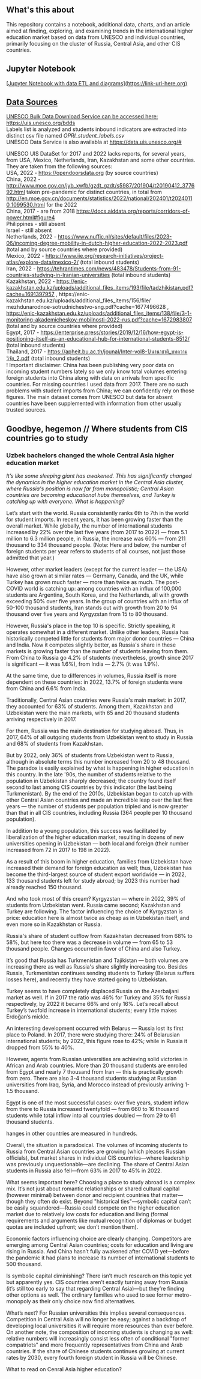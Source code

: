 <h2>What's this about</h2>
This repository contains a notebook, additional data, charts, and an article aimed at finding, exploring, and examining trends in the international higher education market based on data from UNESCO and individual countries, primarily focusing on the cluster of Russia, Central Asia, and other CIS countries.

<h2>Jupyter Notebook</h2>
<a href >
[Jupyter Notebook with data ETL and diagrams](https://link-url-here.org)
<h2>Data Sources</h2>
<p>UNESCO Bulk Data Download Service can be accessed here: <a href>https://uis.unesco.org/bdds</a> 
<br> Labels list is analyzed and students inbound indicators are extracted into distinct csv file named <i>OPRI_student_labels.csv</i>
<br>UNESCO Data Service is also availabla at <a href>https://data.uis.unesco.org/#</a> 
<p>UNESCO UIS DataSet for 2017 and 2022 lacks reports, for several years, from USA, Mexico, Netherlands, Iran, Kazakhstan and some other countries. They are taken from the following sources:
<br> USA, 2022 - <a href>https://opendoorsdata.org</a> (by source countries)
<br>China, 2022 - <a href>http://www.moe.gov.cn/jyb_xwfb/gzdt_gzdt/s5987/201904/t20190412_377692.html</a>  taken pre-pandemic for distinct countries, in total from <a href>http://en.moe.gov.cn/documents/statistics/2022/national/202401/t20240110_1099530.html</a>  for the 2022
<br>China, 2017 - are from 2018 <a href>https://docs.aiddata.org/reports/corridors-of-power.html#figure4</a> 
<br>Philippines - still absent
<br>Israel - still absent
<br> Netherlands, 2022 - <a href>https://www.nuffic.nl/sites/default/files/2023-06/incoming-degree-mobility-in-dutch-higher-education-2022-2023.pdf</a>  (total and by source countries where provided)
<br> Mexico, 2022 - <a href>https://www.iie.org/research-initiatives/project-atlas/explore-data/mexico-2/</a>  (total inbound students)
<br> Iran, 2022 - <a href>https://tehrantimes.com/news/483478/Students-from-91-countries-studying-in-Iranian-universities</a>  (total inbound students)
<br> Kazakhstan, 2022 - <a href>https://enic-kazakhstan.edu.kz/uploads/additional_files_items/193/file/tadzhikistan.pdf?cache=1691397957</a> , https://enic-kazakhstan.edu.kz/uploads/additional_files_items/156/file/</a> mezhdunarodnoe-sotrudnichestvo-sng.pdf?cache=1677496628</a> , <a href>https://enic-kazakhstan.edu.kz/uploads/additional_files_items/138/file/3-1-monitoring-akademicheskoy-mobilnosti-2022-rus.pdf?cache=1672983807</a>  (total and by source countries where provided)
<br> Egypt, 2017 - <a href>https://enterprise.press/stories/2019/12/16/how-egypt-is-positioning-itself-as-an-educational-hub-for-international-students-8512/</a>  (total inbound students)
<br> Thailand, 2017 - <a href>https://apheit.bu.ac.th/jounal/Inter-vol8-1/นานาชาติ_บทความวิจัย_2.pdf</a>  (total inbound students)
<br>! Important disclaimer: China has been publishing very poor data on incoming student numbers lately so we only know total volumes entering foreign students into China along with data on arrivals from specific countries. For missing countries I used data from 2017. There are no such problems with student imports from China; we can confidently rely on those figures. The main dataset comes from UNESCO but data for absent countries have been supplemented with information from other usually trusted sources.

<h2>Goodbye, hegemon // Where students from CIS countries go to study</h2>
<h3>Uzbek bachelors changed the whole Central Asia higher education market</h3>

<p><i>It’s like some sleeping giant has awakened. This has significantly changed the dynamics in the higher education market in the Central Asia cluster, where Russia's position is now far from monopolistic; Central Asian countries are becoming educational hubs themselves, and Turkey is catching up with everyone. What is happening?</i></p>

<p>Let’s start with the world. Russia consistently ranks 6th to 7th in the world for student imports. In recent years, it has been growing faster than the overall market. While globally, the number of international students increased by 22% over the last five years (from 2017 to 2022) — from 5.1 million to 6.3 million people, in Russia, the increase was 60% — from 211 thousand to 334 thousand people. (Note: Here and below, the number of foreign students per year refers to students of all courses, not just those admitted that year.)



<p>However, other market leaders (except for the current leader — the USA) have also grown at similar rates — Germany, Canada, and the UK, while Turkey has grown much faster — more than twice as much. The post-COVID world is catching up: among countries with an influx of 100,000 students are Argentina, South Korea, and the Netherlands, all with growth exceeding 50% over five years. In the group of countries with an influx of 50-100 thousand students, Iran stands out with growth from 20 to 94 thousand over five years and Kyrgyzstan from 15 to 80 thousand.



<p>However, Russia's place in the top 10 is specific. Strictly speaking, it operates somewhat in a different market. Unlike other leaders, Russia has historically competed little for students from major donor countries — China and India. Now it competes slightly better, as Russia's share in these markets is growing faster than the number of students leaving from them. From China to Russia go 4.2% of students (nevertheless, growth since 2017 is significant — it was 1.6%), from India — 2.7% (it was 1.9%).

<p>At the same time, due to differences in volumes, Russia itself is more dependent on these countries: in 2022, 13.7% of foreign students were from China and 6.6% from India.

<p>Traditionally, Central Asian countries were Russia's main market: in 2017, they accounted for 63% of students. Among them, Kazakhstan and Uzbekistan were the main markets, with 65 and 20 thousand students arriving respectively in 2017.

<p>For them, Russia was the main destination for studying abroad. Thus, in 2017, 64% of all outgoing students from Uzbekistan went to study in Russia and 68% of students from Kazakhstan.

<p>But by 2022, only 36% of students from Uzbekistan went to Russia, although in absolute terms this number increased from 20 to 48 thousand. The paradox is easily explained by what is happening in higher education in this country. In the late '90s, the number of students relative to the population in Uzbekistan sharply decreased; the country found itself second to last among CIS countries by this indicator (the last being Turkmenistan). By the end of the 2010s, Uzbekistan began to catch up with other Central Asian countries and made an incredible leap over the last five years — the number of students per population tripled and is now greater than that in all CIS countries, including Russia (364 people per 10 thousand population).

<p>In addition to a young population, this success was facilitated by liberalization of the higher education market, resulting in dozens of new universities opening in Uzbekistan — both local and foreign (their number increased from 72 in 2017 to 198 in 2022).

<p>As a result of this boom in higher education, families from Uzbekistan have increased their demand for foreign education as well; thus, Uzbekistan has become the third-largest source of student export worldwide — in 2022, 133 thousand students left for study abroad; by 2023 this number had already reached 150 thousand.

<p>And who took most of this cream? Kyrgyzstan — where in 2022, 39% of students from Uzbekistan went. Russia came second; Kazakhstan and Turkey are following. The factor influencing the choice of Kyrgyzstan is price: education here is almost twice as cheap as in Uzbekistan itself, and even more so in Kazakhstan or Russia.

<p>Russia's share of student outflow from Kazakhstan decreased from 68% to 58%, but here too there was a decrease in volume — from 65 to 53 thousand people. Changes occurred in favor of China and also Turkey.

<p>It’s good that Russia has Turkmenistan and Tajikistan — both volumes are increasing there as well as Russia's share slightly increasing too. Besides Russia, Turkmenistan continues sending students to Turkey (Belarus suffers losses here), and recently they have started going to Uzbekistan.

<p>Turkey seems to have completely displaced Russia on the Azerbaijani market as well. If in 2017 the ratio was 46% for Turkey and 35% for Russia respectively, by 2022 it became 66% and only 16%. Let’s recall about Turkey’s twofold increase in international students; every little makes Erdoğan’s mickle.

<p>An interesting development occurred with Belarus — Russia lost its first place to Poland. In 2017, there were studying there: 24% of Belarusian international students; by 2022, this figure rose to 42%; while in Russia it dropped from 55% to 40%.

<p>However, agents from Russian universities are achieving solid victories in African and Arab countries. More than 20 thousand students are enrolled from Egypt and nearly 7 thousand from Iran — this is practically growth from zero. There are also 3-4 thousand students studying at Russian universities from Iraq, Syria, and Morocco instead of previously arriving 1-1.5 thousand. 

<p>Egypt is one of the most successful cases: over five years, student inflow from there to Russia increased twentyfold — from 660 to 16 thousand students while total inflow into all countries doubled — from 29 to 61 thousand students.

<p>hanges in other countries are measured in hundreds.

<p>Overall, the situation is paradoxical. The volumes of incoming students to Russia from Central Asian countries are growing (which pleases Russian officials), but market shares in individual CIS countries—where leadership was previously unquestionable—are declining. The share of Central Asian students in Russia also fell—from 63% in 2017 to 45% in 2022.

<p>What seems important here? Choosing a place to study abroad is a complex mix. It’s not just about romantic relationships or shared cultural capital (however minimal) between donor and recipient countries that matter—though they often do exist. Beyond "historical ties"—symbolic capital can’t be easily squandered—Russia could compete on the higher education market due to relatively low costs for education and living (formal requirements and arguments like mutual recognition of diplomas or budget quotas are included upfront; we don’t mention them).

<p>Economic factors influencing choice are clearly changing. Competitors are emerging among Central Asian countries; costs for education and living are rising in Russia. And China hasn’t fully awakened after COVID yet—before the pandemic it had plans to increase its number of international students to 500 thousand.

<p>Is symbolic capital diminishing? There isn’t much research on this topic yet but apparently yes. CIS countries aren’t exactly turning away from Russia (it’s still too early to say that regarding Central Asia)—but they’re finding other options as well. The ordinary families who used to see former metro-monopoly as their only choice now find alternatives.

<p>What’s next? For Russian universities this implies several consequences. Competition in Central Asia will no longer be easy; against a backdrop of developing local universities it will require more resources than ever before. On another note, the composition of incoming students is changing as well: relative numbers will increasingly consist less often of conditional "former compatriots" and more frequently representatives from China and Arab countries. If the share of Chinese students continues growing at current rates by 2030, every fourth foreign student in Russia will be Chinese.

<p>What to read on Cenral Asia higher education?

